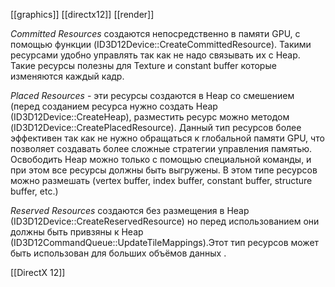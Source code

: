 [[graphics]] [[directx12]]  [[render]]


*Committed Resources* создаются непосредственно в памяти GPU, с помощью функции (ID3D12Device::CreateCommittedResource). Такими ресурсами удобно управлять так как не надо связывать их с Heap. Такие ресурсы полезны для Texture и constant buffer которые изменяются каждый кадр. 

*Placed Resources* - эти ресурсы создаются в Heap со смешением (перед созданием ресурса нужно создать Heap (ID3D12Device::CreateHeap), разместить ресурс можно методом (ID3D12Device::CreatePlacedResource). Данный тип ресурсов более эффективен так как не нужно обращаться к глобальной памяти GPU, что позволяет создавать более сложные стратегии управления памятью. Освободить Heap можно только с помощью специальной команды, и при этом все ресурсы должны быть выгружены.  В этом типе ресурсов можно размешать (vertex buffer, index buffer, constant buffer, structure buffer, etc.)

*Reserved Resources* создаются без размещения в Heap (ID3D12Device::CreateReservedResource) но перед использованием они должны быть привзяны к Heap (ID3D12CommandQueue::UpdateTileMappings).Этот тип ресурсов может быть использован для больших объёмов данных .

[[DirectX 12]]